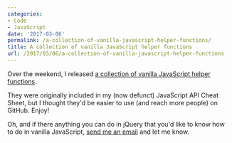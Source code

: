 ```yaml
---
categories:
- Code
- JavaScript
date: '2017-03-06'
permalink: /a-collection-of-vanilla-javascript-helper-functions/
title: A collection of vanilla JavaScript helper functions
url: /2017/03/06/a-collection-of-vanilla-javascript-helper-functions
---
```


Over the weekend, I released [a collection of vanilla JavaScript helper functions](https://gomakethings.com/open-source/#javascript-helper-functions).

They were originally included in my (now defunct) JavaScript API Cheat Sheet, but I thought they'd be easier to use (and reach more people) on GitHub. Enjoy!

Oh, and if there anything you can do in jQuery that you'd like to know how to do in vanilla JavaScript, [send me an email](https://gomakethings.com/about/) and let me know.